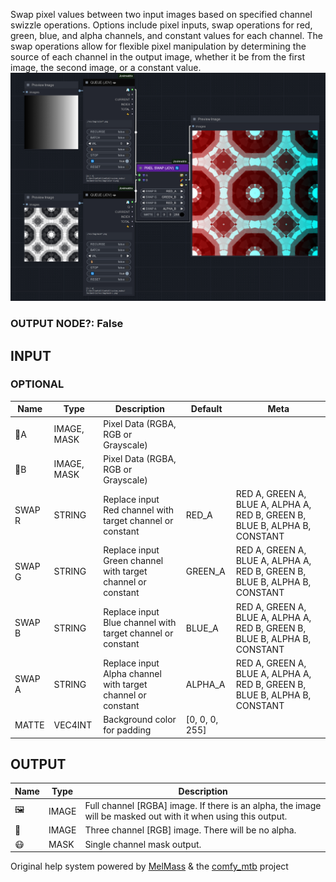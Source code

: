   
Swap pixel values between two input images based on specified channel swizzle operations. Options include pixel inputs, swap operations for red, green, blue, and alpha channels, and constant values for each channel. The swap operations allow for flexible pixel manipulation by determining the source of each channel in the output image, whether it be from the first image, the second image, or a constant value.  
![PIXEL SWAP](https://raw.githubusercontent.com/Amorano/Jovimetrix-examples/master/node/PIXEL%20SWAP/PIXEL%20SWAP.png)
### OUTPUT NODE?: False
INPUT
-----
### OPTIONAL
| Name | Type | Description | Default | Meta |
| --- | --- | --- | --- | --- |
| 👾A | IMAGE, MASK | Pixel Data (RGBA, RGB or Grayscale) |  |  |
| 👾B | IMAGE, MASK | Pixel Data (RGBA, RGB or Grayscale) |  |  |
| SWAP R | STRING | Replace input Red channel with target channel or constant | RED\_A | RED A, GREEN A, BLUE A, ALPHA A, RED B, GREEN B, BLUE B, ALPHA B, CONSTANT |
| SWAP G | STRING | Replace input Green channel with target channel or constant | GREEN\_A | RED A, GREEN A, BLUE A, ALPHA A, RED B, GREEN B, BLUE B, ALPHA B, CONSTANT |
| SWAP B | STRING | Replace input Blue channel with target channel or constant | BLUE\_A | RED A, GREEN A, BLUE A, ALPHA A, RED B, GREEN B, BLUE B, ALPHA B, CONSTANT |
| SWAP A | STRING | Replace input Alpha channel with target channel or constant | ALPHA\_A | RED A, GREEN A, BLUE A, ALPHA A, RED B, GREEN B, BLUE B, ALPHA B, CONSTANT |
| MATTE | VEC4INT | Background color for padding | [0, 0, 0, 255] |  |
OUTPUT
------
| Name | Type | Description |
| --- | --- | --- |
| 🖼️ | IMAGE | Full channel [RGBA] image. If there is an alpha, the image will be masked out with it when using this output. |
| 🌈 | IMAGE | Three channel [RGB] image. There will be no alpha. |
| 😷 | MASK | Single channel mask output. |
Original help system powered by [MelMass](https://github.com/melMass) & the [comfy\_mtb](https://github.com/melMass/comfy_mtb) project